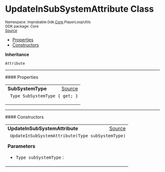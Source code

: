 
# UpdateInSubSystemAttribute Class
<sup>
Namespace: Improbable.Gdk.<a href="{{urlRoot}}/api/core-index">Core</a>.PlayerLoopUtils<br/>
GDK package: Core<br/>
<a href="https://www.github.com/spatialos/gdk-for-unity/blob/decea028/workers/unity/Packages/io.improbable.gdk.core/Utility/PlayerLoopUtils.cs/#L15">Source</a>
<style>
a code {
                    padding: 0em 0.25em!important;
}
code {
                    background-color: #ffffff!important;
}
</style>
</sup>
<nav id="pageToc" class="page-toc"><ul><li><a href="#properties">Properties</a>
<li><a href="#constructors">Constructors</a>
</ul></nav>



</p>

<b>Inheritance</b>

<code>Attribute</code>








</p>
<hr style="width:100%; border-top-color:#d8d8d8" />
#### Properties


</p>




<table width="100%">
    <tr>
        <td style="border-right:none"><a id="subsystemtype"></a><b>SubSystemType</b></td>
        <td style="border-left:none; text-align:right"><a href="https://www.github.com/spatialos/gdk-for-unity/blob/decea028/workers/unity/Packages/io.improbable.gdk.core/Utility/PlayerLoopUtils.cs/#L17">Source</a></td>
    </tr>
    <tr>
        <td colspan="2">
<code> Type SubSystemType { get; }</code></p>



</td>
    </tr>
</table>





</p>
<hr style="width:100%; border-top-color:#d8d8d8" />
#### Constructors


</p>




<table width="100%">
    <tr>
        <td style="border-right:none"><a id="updateinsubsystemattribute-type"></a><b>UpdateInSubSystemAttribute</b></td>
        <td style="border-left:none; text-align:right"><a href="https://www.github.com/spatialos/gdk-for-unity/blob/decea028/workers/unity/Packages/io.improbable.gdk.core/Utility/PlayerLoopUtils.cs/#L19">Source</a></td>
    </tr>
    <tr>
        <td colspan="2">
<code> UpdateInSubSystemAttribute(Type subSystemType)</code></p>



</p>

<b>Parameters</b>

<ul>
<li><code>Type subSystemType</code> : </li>
</ul>





</td>
    </tr>
</table>






